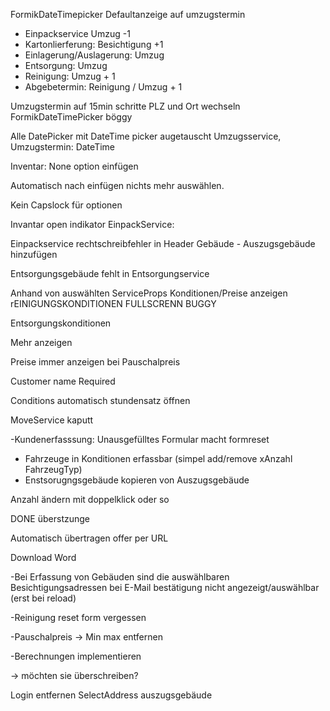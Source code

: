 FormikDateTimepicker Defaultanzeige auf umzugstermin

* Einpackservice Umzug -1
* Kartonlierferung: Besichtigung +1
* Einlagerung/Auslagerung: Umzug
* Entsorgung: Umzug
* Reinigung: Umzug + 1
* Abgebetermin: Reinigung / Umzug + 1


Umzugstermin auf 15min schritte
PLZ und Ort wechseln
FormikDateTimePicker böggy

Alle DatePicker mit DateTime picker augetauscht
Umzugsservice, Umzugstermin: DateTime



Inventar: None option einfügen

Automatisch nach einfügen nichts mehr auswählen.

Kein Capslock für optionen

Invantar open indikator
EinpackService:

Einpackservice rechtschreibfehler in Header
Gebäude - Auszugsgebäude hinzufügen

Entsorgungsgebäude fehlt in Entsorgungservice


Anhand von auswählten ServiceProps Konditionen/Preise anzeigen
rEINIGUNGSKONDITIONEN FULLSCRENN BUGGY

Entsorgungskonditionen

Mehr anzeigen

Preise immer anzeigen bei Pauschalpreis


Customer name Required

Conditions automatisch stundensatz öffnen

MoveService kaputt

-Kundenerfasssung: Unausgefülltes Formular macht formreset


- Fahrzeuge in Konditionen erfassbar (simpel add/remove xAnzahl FahrzeugTyp)
- Enstsorugngsgebäude kopieren von Auszugsgebäude



Anzahl ändern mit doppelklick oder so



DONE überstzunge

Automatisch übertragen offer per URL

Download Word



-Bei Erfassung von Gebäuden sind die auswählbaren Besichtigungsadressen bei E-Mail bestätigung nicht angezeigt/auswählbar (erst bei reload)

-Reinigung reset form vergessen

-Pauschalpreis -> Min max entfernen

-Berechnungen implementieren

-> möchten sie überschreiben?


Login entfernen
SelectAddress auszugsgebäude
